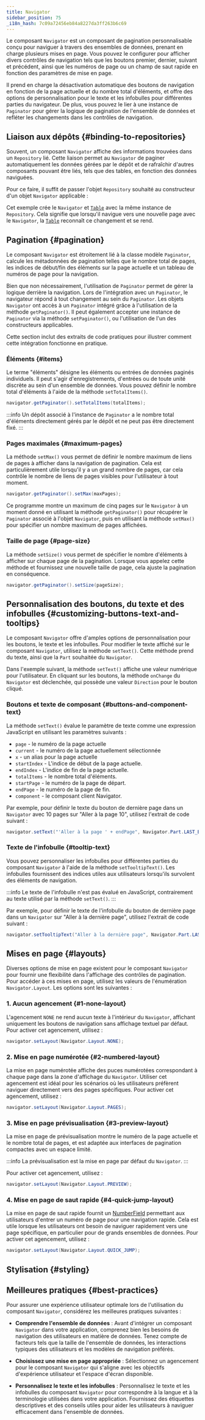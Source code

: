 ```yaml
---
title: Navigator
sidebar_position: 75
_i18n_hash: 7c09a72456eb84a8227da3ff263b6c69
---
```

<DocChip chip='shadow' />
<DocChip chip='name' label="dwc-navigator" />
<DocChip chip='since' label='24.00' />
<JavadocLink type="foundation" location="com/webforj/component/navigator/Navigator" top='true'/>

Le composant `Navigator` est un composant de pagination personnalisable conçu pour naviguer à travers des ensembles de données, prenant en charge plusieurs mises en page. Vous pouvez le configurer pour afficher divers contrôles de navigation tels que les boutons premier, dernier, suivant et précédent, ainsi que les numéros de page ou un champ de saut rapide en fonction des paramètres de mise en page.

Il prend en charge la désactivation automatique des boutons de navigation en fonction de la page actuelle et du nombre total d'éléments, et offre des options de personnalisation pour le texte et les infobulles pour différentes parties du navigateur. De plus, vous pouvez le lier à une instance de `Paginator` pour gérer la logique de pagination de l'ensemble de données et refléter les changements dans les contrôles de navigation.

## Liaison aux dépôts {#binding-to-repositories}

Souvent, un composant `Navigator` affiche des informations trouvées dans un `Repository` lié. Cette liaison permet au `Navigator` de paginer automatiquement les données gérées par le dépôt et de rafraîchir d'autres composants pouvant être liés, tels que des tables, en fonction des données naviguées.

Pour ce faire, il suffit de passer l'objet `Repository` souhaité au constructeur d'un objet `Navigator` applicable :

<ComponentDemo 
path='/webforj/navigatortable?' 
javaE='https://raw.githubusercontent.com/webforj/webforj-documentation/refs/heads/main/src/main/java/com/webforj/samples/views/navigator/NavigatorTableView.java'
height='475px'
/>

Cet exemple crée le `Navigator` et [`Table`](table/overview) avec la même instance de `Repository`. Cela signifie que lorsqu'il navigue vers une nouvelle page avec le `Navigator`, la [`Table`](table/overview) reconnaît ce changement et se rend.

## Pagination {#pagination}

Le composant `Navigator` est étroitement lié à la classe modèle `Paginator`, calcule les métadonnées de pagination telles que le nombre total de pages, les indices de début/fin des éléments sur la page actuelle et un tableau de numéros de page pour la navigation.

Bien que non nécessairement, l'utilisation de `Paginator` permet de gérer la logique derrière la navigation. Lors de l'intégration avec un `Paginator`, le navigateur répond à tout changement au sein du `Paginator`. Les objets `Navigator` ont accès à un `Paginator` intégré grâce à l'utilisation de la méthode `getPaginator()`. Il peut également accepter une instance de `Paginator` via la méthode `setPaginator()`, ou l'utilisation de l'un des constructeurs applicables.

Cette section inclut des extraits de code pratiques pour illustrer comment cette intégration fonctionne en pratique.

### Éléments {#items}

Le terme "éléments" désigne les éléments ou entrées de données paginés individuels. Il peut s'agir d'enregistrements, d'entrées ou de toute unité discrète au sein d'un ensemble de données. Vous pouvez définir le nombre total d'éléments à l'aide de la méthode `setTotalItems()`.

```java
navigator.getPaginator().setTotalItems(totalItems);
```

:::info
Un dépôt associé à l'instance de `Paginator` a le nombre total d'éléments directement gérés par le dépôt et ne peut pas être directement fixé.
:::

### Pages maximales {#maximum-pages}

La méthode `setMax()` vous permet de définir le nombre maximum de liens de pages à afficher dans la navigation de pagination. Cela est particulièrement utile lorsqu'il y a un grand nombre de pages, car cela contrôle le nombre de liens de pages visibles pour l'utilisateur à tout moment.

```java
navigator.getPaginator().setMax(maxPages);
```

<ComponentDemo 
path='/webforj/navigatorpages?' 
javaE='https://raw.githubusercontent.com/webforj/webforj-documentation/refs/heads/main/src/main/java/com/webforj/samples/views/navigator/NavigatorPagesView.java'
height='125px'
/>

Ce programme montre un maximum de cinq pages sur le `Navigator` à un moment donné en utilisant la méthode `getPaginator()` pour récupérer le `Paginator` associé à l'objet `Navigator`, puis en utilisant la méthode `setMax()` pour spécifier un nombre maximum de pages affichées.

### Taille de page {#page-size}

La méthode `setSize()` vous permet de spécifier le nombre d'éléments à afficher sur chaque page de la pagination. Lorsque vous appelez cette méthode et fournissez une nouvelle taille de page, cela ajuste la pagination en conséquence.

```java
navigator.getPaginator().setSize(pageSize);
```

## Personnalisation des boutons, du texte et des infobulles {#customizing-buttons-text-and-tooltips}

Le composant `Navigator` offre d'amples options de personnalisation pour les boutons, le texte et les infobulles. Pour modifier le texte affiché sur le composant `Navigator`, utilisez la méthode `setText()`. Cette méthode prend du texte, ainsi que la `Part` souhaitée du `Navigator`.

Dans l'exemple suivant, la méthode `setText()` affiche une valeur numérique pour l'utilisateur. En cliquant sur les boutons, la méthode `onChange` du `Navigator` est déclenchée, qui possède une valeur `Direction` pour le bouton cliqué.

<ComponentDemo 
path='/webforj/navigatorbasic?' 
javaE='https://raw.githubusercontent.com/webforj/webforj-documentation/refs/heads/main/src/main/java/com/webforj/samples/views/navigator/NavigatorBasicView.java'
height='100px'
/>

### Boutons et texte de composant {#buttons-and-component-text}

La méthode `setText()` évalue le paramètre de texte comme une expression JavaScript en utilisant les paramètres suivants :

- `page` - le numéro de la page actuelle
- `current` - le numéro de la page actuellement sélectionnée
- `x` - un alias pour la page actuelle
- `startIndex` - L'indice de début de la page actuelle.
- `endIndex` - L'indice de fin de la page actuelle.
- `totalItems` - le nombre total d'éléments.
- `startPage` - le numéro de la page de départ.
- `endPage` - le numéro de la page de fin.
- `component` - le composant client Navigator.

<!-- vale off -->
Par exemple, pour définir le texte du bouton de dernière page dans un `Navigator` avec 10 pages sur "Aller à la page 10", utilisez l'extrait de code suivant : 
<!-- vale on -->

```java
navigator.setText("'Aller à la page ' + endPage", Navigator.Part.LAST_BUTTON);
```

### Texte de l'infobulle {#tooltip-text}

Vous pouvez personnaliser les infobulles pour différentes parties du composant `Navigator` à l'aide de la méthode `setTooltipText()`. Les infobulles fournissent des indices utiles aux utilisateurs lorsqu'ils survolent des éléments de navigation.

:::info
Le texte de l'infobulle n'est pas évalué en JavaScript, contrairement au texte utilisé par la méthode `setText()`.
:::

<!-- vale off -->
Par exemple, pour définir le texte de l'infobulle du bouton de dernière page dans un `Navigator` sur "Aller à la dernière page", utilisez l'extrait de code suivant :
<!-- vale on -->

```java
navigator.setTooltipText("Aller à la dernière page", Navigator.Part.LAST_BUTTON);
```

## Mises en page {#layouts}

Diverses options de mise en page existent pour le composant `Navigator` pour fournir une flexibilité dans l'affichage des contrôles de pagination. Pour accéder à ces mises en page, utilisez les valeurs de l'énumération `Navigator.Layout`. Les options sont les suivantes :

<ComponentDemo 
path='/webforj/navigatorlayout?' 
javaE='https://raw.githubusercontent.com/webforj/webforj-documentation/refs/heads/main/src/main/java/com/webforj/samples/views/navigator/NavigatorLayoutView.java'
height='200px'
/>

### 1. Aucun agencement {#1-none-layout}

L'agencement `NONE` ne rend aucun texte à l'intérieur du `Navigator`, affichant uniquement les boutons de navigation sans affichage textuel par défaut. Pour activer cet agencement, utilisez :

```java
navigator.setLayout(Navigator.Layout.NONE);
```

### 2. Mise en page numérotée {#2-numbered-layout}

La mise en page numérotée affiche des puces numérotées correspondant à chaque page dans la zone d'affichage du `Navigator`. Utiliser cet agencement est idéal pour les scénarios où les utilisateurs préfèrent naviguer directement vers des pages spécifiques. Pour activer cet agencement, utilisez :

```java
navigator.setLayout(Navigator.Layout.PAGES);
```

### 3. Mise en page prévisualisation {#3-preview-layout}

La mise en page de prévisualisation montre le numéro de la page actuelle et le nombre total de pages, et est adaptée aux interfaces de pagination compactes avec un espace limité.

:::info
La prévisualisation est la mise en page par défaut du `Navigator`.
:::

Pour activer cet agencement, utilisez :

```java
navigator.setLayout(Navigator.Layout.PREVIEW);
```

### 4. Mise en page de saut rapide {#4-quick-jump-layout}

La mise en page de saut rapide fournit un [NumberField](./fields/number-field.md) permettant aux utilisateurs d'entrer un numéro de page pour une navigation rapide. Cela est utile lorsque les utilisateurs ont besoin de naviguer rapidement vers une page spécifique, en particulier pour de grands ensembles de données. Pour activer cet agencement, utilisez :

```java
navigator.setLayout(Navigator.Layout.QUICK_JUMP);
```

## Stylisation {#styling}

<TableBuilder name="Navigator" />

## Meilleures pratiques {#best-practices}

Pour assurer une expérience utilisateur optimale lors de l'utilisation du composant `Navigator`, considérez les meilleures pratiques suivantes :

- **Comprendre l'ensemble de données** : Avant d'intégrer un composant `Navigator` dans votre application, comprenez bien les besoins de navigation des utilisateurs en matière de données. Tenez compte de facteurs tels que la taille de l'ensemble de données, les interactions typiques des utilisateurs et les modèles de navigation préférés.

- **Choisissez une mise en page appropriée** : Sélectionnez un agencement pour le composant `Navigator` qui s'aligne avec les objectifs d'expérience utilisateur et l'espace d'écran disponible.

- **Personnalisez le texte et les infobulles** : Personnalisez le texte et les infobulles du composant `Navigator` pour correspondre à la langue et à la terminologie utilisées dans votre application. Fournissez des étiquettes descriptives et des conseils utiles pour aider les utilisateurs à naviguer efficacement dans l'ensemble de données.
